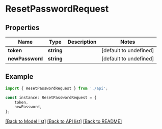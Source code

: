 # ResetPasswordRequest


## Properties

Name | Type | Description | Notes
------------ | ------------- | ------------- | -------------
**token** | **string** |  | [default to undefined]
**newPassword** | **string** |  | [default to undefined]

## Example

```typescript
import { ResetPasswordRequest } from './api';

const instance: ResetPasswordRequest = {
    token,
    newPassword,
};
```

[[Back to Model list]](../README.md#documentation-for-models) [[Back to API list]](../README.md#documentation-for-api-endpoints) [[Back to README]](../README.md)
